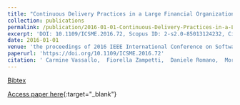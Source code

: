 ```yaml
---
title: "Continuous Delivery Practices in a Large Financial Organization"
collection: publications
permalink: /publication/2016-01-01-Continuous-Delivery-Practices-in-a-Large-Financial-Organization
excerpt: 'DOI: 10.1109/ICSME.2016.72, Scopus ID: 2-s2.0-85013124232, Cited by: 21'
date: 2016-01-01
venue: 'the proceedings of 2016 IEEE International Conference on Software Maintenance and Evolution, ICSME 2016, Raleigh, NC, USA, October 2-7, 2016'
paperurl: 'https://doi.org/10.1109/ICSME.2016.72'
citation: ' Carmine Vassallo,  Fiorella Zampetti,  Daniele Romano,  Moritz Beller,  Annibale Panichella,  Massimiliano Di Penta,  Andy Zaidman, &quot;Continuous Delivery Practices in a Large Financial Organization.&quot; the proceedings of 2016 IEEE International Conference on Software Maintenance and Evolution, ICSME 2016, Raleigh, NC, USA, October 2-7, 2016, 2016.'
---
```

[Bibtex](https://dblp.org/rec/bib/conf/icsm/VassalloZRBPPZ16)

[Access paper here](https://doi.org/10.1109/ICSME.2016.72){:target="_blank"}
